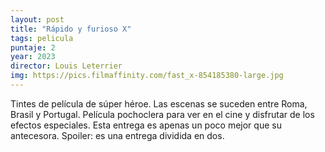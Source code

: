 ```yaml
---
layout: post
title: "Rápido y furioso X"
tags: pelicula
puntaje: 2
year: 2023
director: Louis Leterrier
img: https://pics.filmaffinity.com/fast_x-854185380-large.jpg
---
```


Tintes de película de súper héroe. Las escenas se suceden entre Roma, Brasil y Portugal. Película pochoclera para ver en el cine y disfrutar de los efectos especiales. Esta entrega es apenas un poco mejor que su antecesora. Spoiler: es una entrega dividida en dos.
